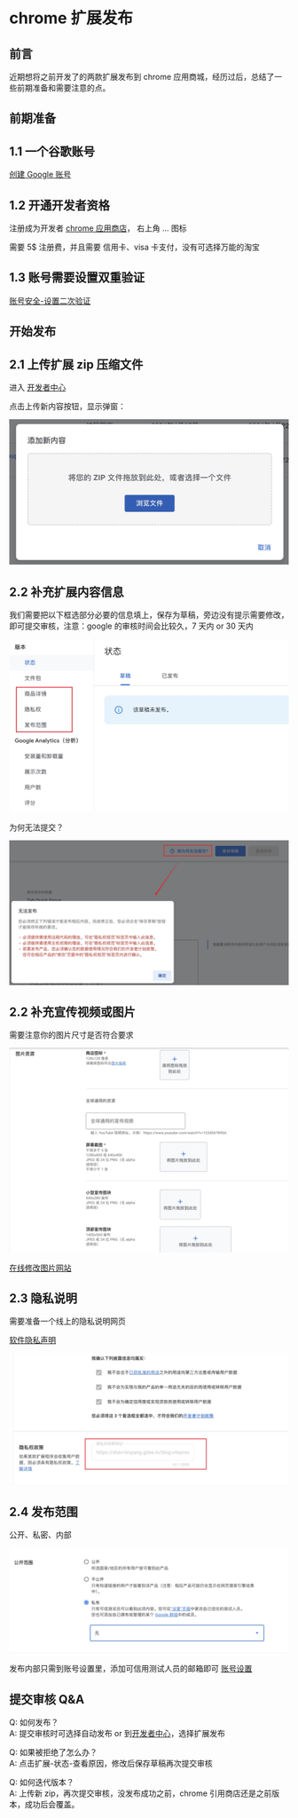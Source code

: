 # chrome 扩展发布

## 前言

近期想将之前开发了的两款扩展发布到 chrome 应用商城，经历过后，总结了一些前期准备和需要注意的点。

## 前期准备

## 1.1 一个谷歌账号

[创建 Google 账号](https://www.google.com/intl/zh-CN/account/about/)

## 1.2 开通开发者资格

注册成为开发者 [chrome 应用商店](https://chromewebstore.google.com/)， 右上角 ... 图标

需要 5$ 注册费，并且需要 信用卡、visa 卡支付，没有可选择万能的淘宝

## 1.3 账号需要设置双重验证

[账号安全-设置二次验证](https://myaccount.google.com/)

## 开始发布

## 2.1 上传扩展 zip 压缩文件

进入 [开发者中心](https://chrome.google.com/webstore/devconsole)

点击上传新内容按钮，显示弹窗：

![上传zip](./images/crx-publish-upload.jpg)

## 2.2 补充扩展内容信息

我们需要把以下框选部分必要的信息填上，保存为草稿，旁边没有提示需要修改，即可提交审核，注意：google 的审核时间会比较久，7 天内 or 30 天内

![内容目录](./images/crx-publish-dir.jpg)

为何无法提交？

![我为何无法提交](./images/crx-publish-unable.jpg)

## 2.2 补充宣传视频或图片

需要注意你的图片尺寸是否符合要求

![上传宣传图](./images/crx-publish-img.jpg)

[在线修改图片网站](https://www.iloveimg.com/zh-cn)

## 2.3 隐私说明

需要准备一个线上的隐私说明网页

[软件隐私声明](https://shen-linqiang.gitee.io/blog-vitepress/crx-privacy.html)

![隐私政权](./images/crx-publish-privacy.jpg)

## 2.4 发布范围

公开、私密、内部

![发布范围](./images/crx-publish-range.jpg)

发布内部只需到账号设置里，添加可信用测试人员的邮箱即可
[账号设置](https://chrome.google.com/webstore/devconsole/)

## 提交审核 Q&A

Q: 如何发布？<br>
A: 提交审核时可选择自动发布 or 到[开发者中心](https://chrome.google.com/webstore/devconsole)，选择扩展发布

Q: 如果被拒绝了怎么办？<br>
A: 点击扩展-状态-查看原因，修改后保存草稿再次提交审核

Q: 如何迭代版本？<br>
A: 上传新 zip，再次提交审核，没发布成功之前，chrome 引用商店还是之前版本，成功后会覆盖。
